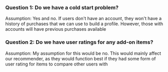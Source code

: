 ### Question 1: Do we have a cold start problem?
Assumption: Yes and no. If users don't have an account, they won't have a history of purchases that we can use to build a profile. However, those with accounts will have previous purchases available

### Question 2: Do we have user ratings for any add-on items?
Assumption: My assumption for this would be no. This would mainly affect our recommender, as they would function best if they had some form of user rating for items to compare other users with